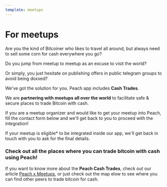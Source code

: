 ```yaml
---
template: meetups
---
```

<!-- headline -->
# For meetups

<!-- intro -->
Are you the kind of Bitcoiner who likes to travel all around, but always need to sell some corn for cash everywhere you go?

Do you jump from meetup to meetup as an excuse to visit the world?

Or simply, you just hesitate on publishing offers in public telegram groups to avoid being doxxed?

We've got the solution for you.
Peach app includes **Cash Trades**.

We are **partnering with meetups all over the world** to facilitate safe & secure places to trade Bitcoin with cash.

If you are a meetup organizer and would like to get your meetup into Peach, fill the contact form below and we'll get back to you to proceed with the integration!

If your meetup is eligible\* to be integrated inside our app, we'll get back in touch with you to ask for the final details.

<!-- map -->
### Check out all the places where you can trade bitcoin with cash using Peach!

If you want to know more about the **Peach Cash Trades**, check out our article [Peach x Meetups](/blog/peach-for-meetups/), or just check out the map elow to see where you can find other peers to trade bitcoin for cash.
